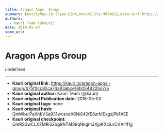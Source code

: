 ```yaml
---
title: Aragon Apps  Group
summary: {entityMap-{0-{type-LINK,mutability-MUTABLE,data-{url-https-//github.com/aragon/aragon-apps/tree/master/apps/group},1-{type-LINK,mutability-MUTABLE,data-{url-http-//wiki.aragon.one/documentation/aragonOS/-forwarders},2-{type-LINK,mutability-MUTABLE,data-{url-http-//wiki.aragon.one/documentation/aragonOS/-evm-call-script}},blocks-[{key-foo,text-Code in Github- aragon-apps/apps/group,type-unstyled,depth-0,inlineStyleRanges-[{offset-0,length-15,style-ITALIC,{offset-0,length-15,style-BOLD],entityRan
authors:
  - Kauri Team (@kauri)
date: 2018-05-03
some_url: 
---
```


# Aragon Apps  Group


undefined


---

- **Kauri original link:** https://kauri.io/aragon-apps:-group/d75f0cc82ca74a83abce18b034822bd7/a
- **Kauri original author:** Kauri Team (@kauri)
- **Kauri original Publication date:** 2018-05-03
- **Kauri original tags:** none
- **Kauri original hash:** QmWbuiPaXhbV3q931wcsndX6Ni842fE6zrMExgzjPb1AEE
- **Kauri original checkpoint:** QmRS3wCLX2MRi62bg9NTM89qNkgm3XjpKXciLvCKAr1f1g



